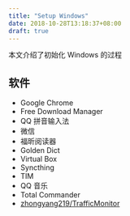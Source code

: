 ```yaml
---
title: "Setup Windows"
date: 2018-10-28T13:18:37+08:00
draft: true
---
```


本文介绍了初始化 Windows 的过程

<!--more-->

## 软件

- Google Chrome
- Free Download Manager
- QQ 拼音输入法
- 微信
- 福昕阅读器
- Golden Dict
- Virtual Box
- Syncthing
- TIM
- QQ 音乐
- Total Commander
- [zhongyang219/TrafficMonitor](https://github.com/zhongyang219/TrafficMonitor)
